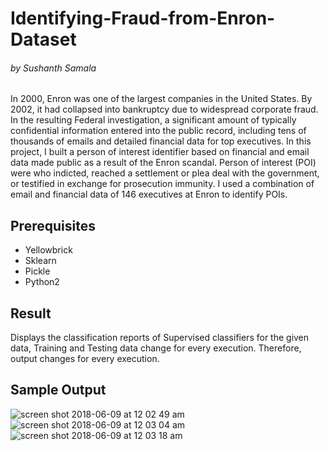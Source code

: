 # Identifying-Fraud-from-Enron-Dataset
###### by Sushanth Samala

In 2000, Enron was one of the largest companies in the United States. By 2002, it had collapsed into bankruptcy due to widespread corporate fraud. In the resulting Federal investigation, a significant amount of typically confidential information entered into the public record, including tens of thousands of emails and detailed financial data for top executives.
In this project, I built a person of interest identifier based on financial and email data made public as a result of the Enron scandal. Person of interest (POI) were who indicted, reached a settlement or plea deal with the government, or testified in exchange for prosecution immunity. I used a combination of email and financial data of 146 executives at Enron to identify POIs.
## Prerequisites

 - Yellowbrick 
 - Sklearn
 - Pickle
 - Python2

## Result
Displays the classification reports of Supervised classifiers for the given data, Training and Testing data change for every execution. Therefore, output changes for every execution. 
## Sample Output

![screen shot 2018-06-09 at 12 02 49 am](https://user-images.githubusercontent.com/14952297/41174880-f10793e6-6b78-11e8-9737-c503aafaf406.png)
![screen shot 2018-06-09 at 12 03 04 am](https://user-images.githubusercontent.com/14952297/41174879-f0ce174c-6b78-11e8-934b-fe8455552835.png)
![screen shot 2018-06-09 at 12 03 18 am](https://user-images.githubusercontent.com/14952297/41174878-f08ff57a-6b78-11e8-9d81-d4aa5cbeaed3.png)
